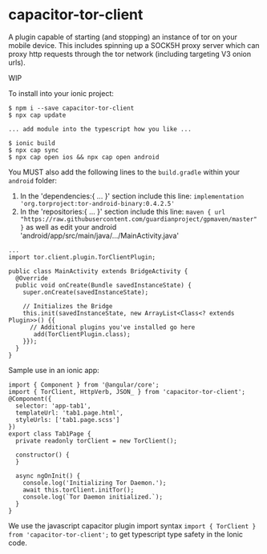 # capacitor-tor-client
A plugin capable of starting (and stopping) an instance of tor on your mobile device. This includes spinning up a SOCK5H proxy server which can proxy http requests through the tor network (including targeting V3 onion urls).

WIP

To install into your ionic project: 
```
$ npm i --save capacitor-tor-client
$ npx cap update

... add module into the typescript how you like ...

$ ionic build
$ npx cap sync
$ npx cap open ios && npx cap open android
```

You MUST also add the following lines to the `build.gradle` within your `android` folder:
1. In the 'dependencies:{ ... }' section include this line: `implementation 'org.torproject:tor-android-binary:0.4.2.5'`
1. In the 'repositories:{ ... }' section include this line: `maven { url "https://raw.githubusercontent.com/guardianproject/gpmaven/master" }`
as well as edit your android 'android/app/src/main/java/.../MainActivity.java'

```
...
import tor.client.plugin.TorClientPlugin;

public class MainActivity extends BridgeActivity {
  @Override
  public void onCreate(Bundle savedInstanceState) {
    super.onCreate(savedInstanceState);

    // Initializes the Bridge
    this.init(savedInstanceState, new ArrayList<Class<? extends Plugin>>() {{
      // Additional plugins you've installed go here
       add(TorClientPlugin.class);
    }});
  }
}

```

Sample use in an ionic app:

```
import { Component } from '@angular/core';
import { TorClient, HttpVerb, JSON_ } from 'capacitor-tor-client';
@Component({
  selector: 'app-tab1',
  templateUrl: 'tab1.page.html',
  styleUrls: ['tab1.page.scss']
})
export class Tab1Page {
  private readonly torClient = new TorClient();

  constructor() {
  }

  async ngOnInit() {
    console.log('Initializing Tor Daemon.');
    await this.torClient.initTor();
    console.log(`Tor Daemon initialized.`);
  }
}
```

We use the javascript capacitor plugin import syntax `import { TorClient } from 'capacitor-tor-client';` to get typescript type safety in the Ionic code. 
